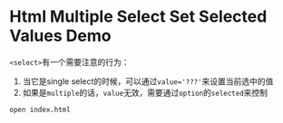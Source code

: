 Html Multiple Select Set Selected Values Demo
=============================================

`<select>`有一个需要注意的行为：
1. 当它是single select的时候，可以通过`value='???'`来设置当前选中的值
2. 如果是`multiple`的话，`value`无效，需要通过`option`的`selected`来控制

```
open index.html
```

